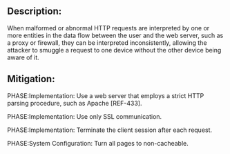 ## Description:

When malformed or abnormal HTTP requests are interpreted by one or more entities in the data flow between the user and the web server, such as a proxy or firewall, they can be interpreted inconsistently, allowing the attacker to smuggle a request to one device without the other device being aware of it.



## Mitigation:


PHASE:Implementation:
Use a web server that employs a strict HTTP parsing procedure, such as Apache [REF-433].

PHASE:Implementation:
Use only SSL communication.

PHASE:Implementation:
Terminate the client session after each request.

PHASE:System Configuration:
Turn all pages to non-cacheable.

